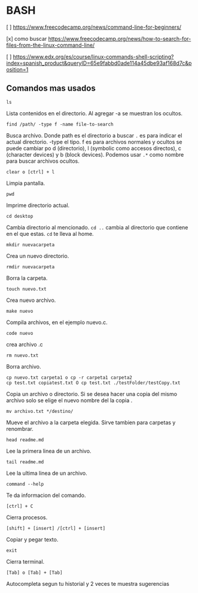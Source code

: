 # BASH

[ ] https://www.freecodecamp.org/news/command-line-for-beginners/

[x] como buscar https://www.freecodecamp.org/news/how-to-search-for-files-from-the-linux-command-line/

[ ] https://www.edx.org/es/course/linux-commands-shell-scripting?index=spanish_product&queryID=65e9fabbd0ade114a45dbe93af168d7c&position=1

## Comandos mas usados

    ls 
Lista contenidos en el directorio. Al agregar -a se muestran los ocultos.

    find /path/ -type f -name file-to-search
Busca archivo. Donde path es el directorio a buscar `.` es para indicar el actual directorio. -type el tipo. f es para archivos normales y ocultos se puede cambiar po d (directorio), l (symbolic como accesos directos), c (character devices) y b (block devices). Podemos usar `.*` como nombre para buscar archivos ocultos.

    clear o [ctrl] + l
Limpia pantalla.

    pwd
Imprime directorio actual.

    cd desktop 
Cambia directorio al mencionado. `cd ..` cambia al directorio que contiene en el que estas. `cd` te lleva al home.

    mkdir nuevacarpeta
Crea un nuevo directorio.

    rmdir nuevacarpeta
Borra la carpeta.

    touch nuevo.txt
Crea nuevo archivo.

    make nuevo 
Compila archivos, en el ejemplo nuevo.c.

    code nuevo
crea archivo .c

    rm nuevo.txt
Borra archivo.

    cp nuevo.txt carpeta1 o cp -r carpeta1 carpeta2
    cp test.txt copiatest.txt O cp test.txt ./testFolder/testCopy.txt
Copia un archivo o directorio. Si se desea hacer una copia del mismo archivo solo se elige el nuevo nombre del la copia .

    mv archivo.txt */destino/
Mueve el archivo a la carpeta elegida. Sirve tambien para carpetas y renombrar.

    head readme.md
Lee la primera linea de un archivo.

    tail readme.md
Lee la ultima linea de un archivo.

    command --help
Te da informacion del comando.

    [ctrl] + C
Cierra procesos.

    [shift] + [insert] /[ctrl] + [insert]  
Copiar y pegar texto.

    exit
Cierra terminal.

    [Tab] o [Tab] + [Tab]
Autocompleta segun tu historial y 2 veces te muestra sugerencias

